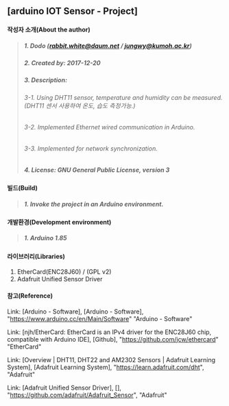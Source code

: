 ## [arduino IOT Sensor - Project]

#### 작성자 소개(About the author)
> ##### 1. Dodo (rabbit.white@daum.net / jungwy@kumoh.ac.kr)
> ##### 2. Created by: 2017-12-20
> ##### 3. Description: 
> ###### 3-1. Using DHT11 sensor, temperature and humidity can be measured.(DHT11 센서 사용하여 온도, 습도 측정가능.)
> ###### 3-2. Implemented Ethernet wired communication in Arduino.
> ###### 3-3. Implemented for network synchronization.
> ##### 4. License: GNU General Public License, version 3

#### 빌드(Build)
> ##### 1. Invoke the project in an Arduino environment.

#### 개발환경(Development environment)
> ##### 1. Arduino 1.85

#### 라이브러리(Libraries)
1. EtherCard(ENC28J60) / (GPL v2)
2. Adafruit Unified Sensor Driver 

#### 참고(Reference)
Link: [Arduino - Software], [Arduino - Software], "https://www.arduino.cc/en/Main/Software" "Arduino - Software"

Link: [njh/EtherCard: EtherCard is an IPv4 driver for the ENC28J60 chip, compatible with Arduino IDE], [Github], "https://github.com/jcw/ethercard" "EtherCard"

Link: [Overview | DHT11, DHT22 and AM2302 Sensors | Adafruit Learning System], [Adafruit Learning System], "https://learn.adafruit.com/dht", "Adafruit"

Link: [Adafruit Unified Sensor Driver], [], "https://github.com/adafruit/Adafruit_Sensor", "Adafruit"
